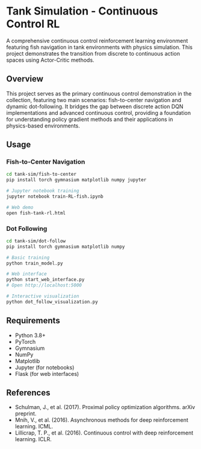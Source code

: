 # Tank Simulation - Continuous Control RL

A comprehensive continuous control reinforcement learning environment featuring fish navigation in tank environments with physics simulation. This project demonstrates the transition from discrete to continuous action spaces using Actor-Critic methods.

## Overview

This project serves as the primary continuous control demonstration in the collection, featuring two main scenarios: fish-to-center navigation and dynamic dot-following. It bridges the gap between discrete action DQN implementations and advanced continuous control, providing a foundation for understanding policy gradient methods and their applications in physics-based environments.

## Usage

### Fish-to-Center Navigation
```bash
cd tank-sim/fish-to-center
pip install torch gymnasium matplotlib numpy jupyter

# Jupyter notebook training
jupyter notebook train-RL-fish.ipynb

# Web demo
open fish-tank-rl.html
```

### Dot Following
```bash
cd tank-sim/dot-follow
pip install torch gymnasium matplotlib numpy

# Basic training
python train_model.py

# Web interface
python start_web_interface.py
# Open http://localhost:5000

# Interactive visualization
python dot_follow_visualization.py
```

## Requirements

- Python 3.8+
- PyTorch
- Gymnasium
- NumPy
- Matplotlib
- Jupyter (for notebooks)
- Flask (for web interfaces)

## References

- Schulman, J., et al. (2017). Proximal policy optimization algorithms. arXiv preprint.
- Mnih, V., et al. (2016). Asynchronous methods for deep reinforcement learning. ICML.
- Lillicrap, T. P., et al. (2016). Continuous control with deep reinforcement learning. ICLR.
